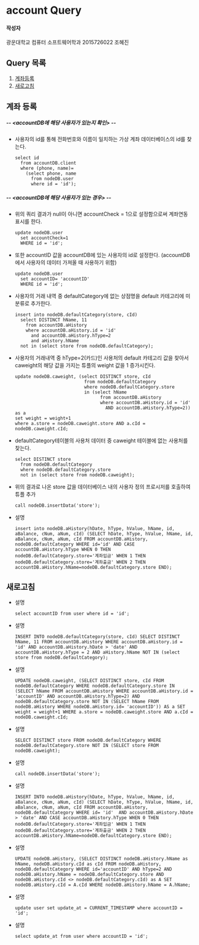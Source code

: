 # account Query

#### 작성자

광운대학교 컴퓨터 소프트웨어학과 2015726022 조혜진

## Query 목록

1. [계좌등록](#1)
2. [새로고침](#2)

<a name="1"></a>

## 계좌 등록

##### -- <accountDB에 해당 사용자가 있는지 확인> --
- 사용자의 id를 통해 전화번호와 이름이 일치하는 가상 계좌 데이터베이스의 id를 찾는다.

  ```mysql
  select id 
    from accountDB.client 
    where (phone, name)=
      (select phone, name 
        from nodeDB.user 
        where id = 'id');
  ```

##### -- <accountDB에 해당 사용자가 있는 경우> --
- 위의 쿼리 결과가 null이 아니면 accountCheck = 1으로 설정함으로써 계좌연동 표시를 한다. 

  ```mysql
  update nodeDB.user 
    set accountCheck=1 
    WHERE id = 'id';
  ```

- 또한 accountID 값을 accountDB에 있는 사용자의 id로 설정한다. 
(accountDB에서 사용자의 데이터 가져올 때 사용하기 위함)

  ```mysql
  update nodeDB.user 
    set accountID= 'accountID' 
    WHERE id = 'id';
  ```

- 사용자의 거래 내역 중 defaultCategory에 없는 상점명을 default 카테고리에 미분류로 추가한다.

  ```mysql
  insert into nodeDB.defaultCategory(store, cId) 
    select DISTINCT hName, 11 
      from accountDB.aHistory 
      where accountDB.aHistory.id = 'id' 
        and accountDB.aHistory.hType=2 
        and aHistory.hName 
    not in (select store from nodeDB.defaultCategory);
  ```

- 사용자의 거래내역 중 hType=2(카드)인 사용처의 default 카테고리 값을 찾아서 
caweight의 해당 값을 가지는 튜플의 weight 값을 1 증가시킨다.

  ```mysql
  update nodeDB.caweight, (select DISTINCT store, cId 
                            from nodeDB.defaultCategory 
                            where nodeDB.defaultCategory.store 
                            in (select hName 
                                  from accountDB.aHistory 
                                  where accountDB.aHistory.id = 'id' 
                                    AND accountDB.aHistory.hType=2)) as a 
  set weight = weight+1 
  where a.store = nodeDB.caweight.store AND a.cId = nodeDB.caweight.cId;
  ```

- defaultCategory테이블의 사용처 데이터 중 caweight 테이블에 없는 사용처를 찾는다.

  ```mysql
  select DISTINCT store 
    from nodeDB.defaultCategory 
    where nodeDB.defaultCategory.store 
    not in (select store from nodeDB.caweight);
  ```

- 위의 결과로 나온 store 값을 데이터베이스 내의 사용자 정의 프로시저를 호출하여 튜플 추가

  ```mysql
  call nodeDB.insertData('store');
  ```

- 설명

  ```mysql
  insert into nodeDB.aHistory(hDate, hType, hValue, hName, id, aBalance, cNum, aNum, cId) (SELECT hDate, hType, hValue, hName, id, aBalance, cNum, aNum, cId FROM accountDB.aHistory, nodeDB.defaultCategory WHERE id='id' AND CASE accountDB.aHistory.hType WHEN 0 THEN nodeDB.defaultCategory.store='계좌입금' WHEN 1 THEN nodeDB.defaultCategory.store='계좌출금' WHEN 2 THEN accountDB.aHistory.hName=nodeDB.defaultCategory.store END);
  ```

<a name="2"></a>

## 새로고침

- 설명

  ```mysql
  select accountID from user where id = 'id';
  ```

- 설명

  ```mysql
  INSERT INTO nodeDB.defaultCategory(store, cId) SELECT DISTINCT hName, 11 FROM accountDB.aHistory WHERE accountDB.aHistory.id = 'id' AND accountDB.aHistory.hDate > 'date' AND accountDB.aHistory.hType = 2 AND aHistory.hName NOT IN (select store from nodeDB.defaultCategory);
  ```

- 설명

  ```mysql
  UPDATE nodeDB.caweight, (SELECT DISTINCT store, cId FROM nodeDB.defaultCategory WHERE nodeDB.defaultCategory.store IN (SELECT hName FROM accountDB.aHistory WHERE accountDB.aHistory.id = 'accountID' AND accountDB.aHistory.hType=2) AND nodeDB.defaultCategory.store NOT IN (SELECT hName FROM nodeDB.aHistory WHERE nodeDB.aHistory.id= 'accountID')) AS a SET weight = weight+1 WHERE a.store = nodeDB.caweight.store AND a.cId = nodeDB.caweight.cId;
  ```

- 설명

  ```mysql
  SELECT DISTINCT store FROM nodeDB.defaultCategory WHERE nodeDB.defaultCategory.store NOT IN (SELECT store FROM nodeDB.caweight);
  ```

- 설명

  ```mysql
  call nodeDB.insertData('store');
  ```

- 설명

  ```mysql
  INSERT INTO nodeDB.aHistory(hDate, hType, hValue, hName, id, aBalance, cNum, aNum, cId) (SELECT hDate, hType, hValue, hName, id, aBalance, cNum, aNum, cId FROM accountDB.aHistory, nodeDB.defaultCategory WHERE id= 'id'  AND accountDB.aHistory.hDate > 'date' AND CASE accountDB.aHistory.hType WHEN 0 THEN nodeDB.defaultCategory.store='계좌입금' WHEN 1 THEN nodeDB.defaultCategory.store='계좌출금' WHEN 2 THEN accountDB.aHistory.hName=nodeDB.defaultCategory.store END);
  ```

- 설명

  ```mysql
  UPDATE nodeDB.aHistory, (SELECT DISTINCT nodeDB.aHistory.hName as hName, nodeDB.aHistory.cId as cId FROM nodeDB.aHistory, nodeDB.defaultCategory WHERE id='accountID' AND hType=2 AND nodeDB.aHistory.hName = nodeDB.defaultCategory.store AND nodeDB.aHistory.cId <> nodeDB.defaultCategory.cId) as A SET nodeDB.aHistory.cId = A.cId WHERE nodeDB.aHistory.hName = A.hName;
  ```

- 설명

  ```mysql
  update user set update_at = CURRENT_TIMESTAMP where accountID = 'id';
  ```

- 설명

  ```mysql
  select update_at from user where accountID = 'id';
  ```

  
